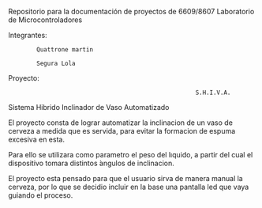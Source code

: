 Repositorio para la documentación de proyectos de
6609/8607 Laboratorio de Microcontroladores

Integrantes: 

            Quattrone martin 
            
            Segura Lola 
            
Proyecto:

                                                         S.H.I.V.A. 

Sistema Hibrido Inclinador de Vaso Automatizado



   El proyecto consta de lograr automatizar la inclinacion de un vaso de cerveza
a medida que es servida, para evitar la formacion de espuma excesiva en esta.

   Para ello se utilizara como parametro el peso del lıquido, a partir del cual el dispositivo tomara distintos
 ́angulos de inclinacion.
 
   El proyecto esta pensado para que el usuario sirva de manera manual la cerveza, por lo que se decidio incluir
en la base una pantalla led que vaya guiando el proceso.
